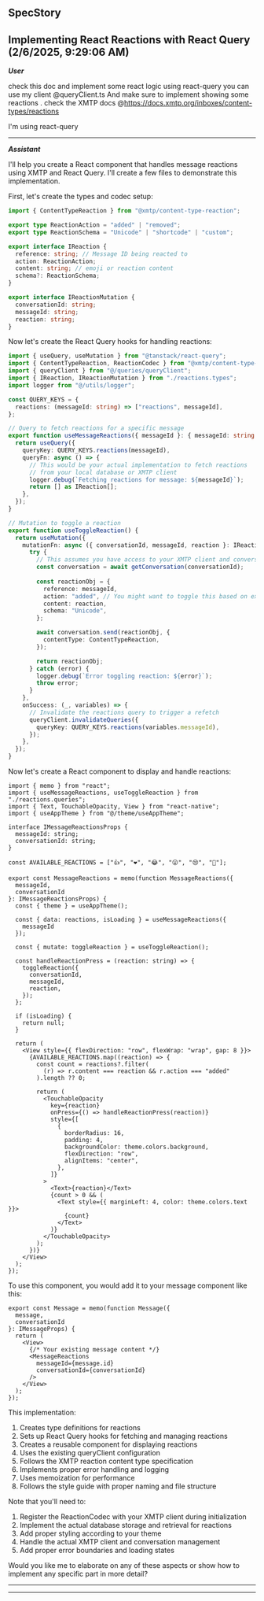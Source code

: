 ## SpecStory

## Implementing React Reactions with React Query (2/6/2025, 9:29:06 AM)

_**User**_

check this doc and implement some react logic using react-query you can use my client @queryClient.ts 
And make sure to implement showing some reactions . check the XMTP docs @https://docs.xmtp.org/inboxes/content-types/reactions 

I'm using react-query 

---

_**Assistant**_

I'll help you create a React component that handles message reactions using XMTP and React Query. I'll create a few files to demonstrate this implementation.

First, let's create the types and codec setup:

```typescript:features/reactions/reactions.types.ts
import { ContentTypeReaction } from "@xmtp/content-type-reaction";

export type ReactionAction = "added" | "removed";
export type ReactionSchema = "Unicode" | "shortcode" | "custom";

export interface IReaction {
  reference: string; // Message ID being reacted to
  action: ReactionAction;
  content: string; // emoji or reaction content
  schema?: ReactionSchema;
}

export interface IReactionMutation {
  conversationId: string;
  messageId: string;
  reaction: string;
}
```

Now let's create the React Query hooks for handling reactions:

```typescript:features/reactions/reactions.queries.ts
import { useQuery, useMutation } from "@tanstack/react-query";
import { ContentTypeReaction, ReactionCodec } from "@xmtp/content-type-reaction";
import { queryClient } from "@/queries/queryClient";
import { IReaction, IReactionMutation } from "./reactions.types";
import logger from "@/utils/logger";

const QUERY_KEYS = {
  reactions: (messageId: string) => ["reactions", messageId],
};

// Query to fetch reactions for a specific message
export function useMessageReactions({ messageId }: { messageId: string }) {
  return useQuery({
    queryKey: QUERY_KEYS.reactions(messageId),
    queryFn: async () => {
      // This would be your actual implementation to fetch reactions
      // from your local database or XMTP client
      logger.debug(`Fetching reactions for message: ${messageId}`);
      return [] as IReaction[];
    },
  });
}

// Mutation to toggle a reaction
export function useToggleReaction() {
  return useMutation({
    mutationFn: async ({ conversationId, messageId, reaction }: IReactionMutation) => {
      try {
        // This assumes you have access to your XMTP client and conversation
        const conversation = await getConversation(conversationId);
        
        const reactionObj = {
          reference: messageId,
          action: "added", // You might want to toggle this based on existing reactions
          content: reaction,
          schema: "Unicode",
        };

        await conversation.send(reactionObj, {
          contentType: ContentTypeReaction,
        });

        return reactionObj;
      } catch (error) {
        logger.debug(`Error toggling reaction: ${error}`);
        throw error;
      }
    },
    onSuccess: (_, variables) => {
      // Invalidate the reactions query to trigger a refetch
      queryClient.invalidateQueries({
        queryKey: QUERY_KEYS.reactions(variables.messageId),
      });
    },
  });
}
```

Now let's create a React component to display and handle reactions:

```typescript:features/reactions/message-reactions.tsx
import { memo } from "react";
import { useMessageReactions, useToggleReaction } from "./reactions.queries";
import { Text, TouchableOpacity, View } from "react-native";
import { useAppTheme } from "@/theme/useAppTheme";

interface IMessageReactionsProps {
  messageId: string;
  conversationId: string;
}

const AVAILABLE_REACTIONS = ["👍", "❤️", "😂", "😮", "😢", "🙏"];

export const MessageReactions = memo(function MessageReactions({ 
  messageId, 
  conversationId 
}: IMessageReactionsProps) {
  const { theme } = useAppTheme();
  
  const { data: reactions, isLoading } = useMessageReactions({ 
    messageId 
  });
  
  const { mutate: toggleReaction } = useToggleReaction();

  const handleReactionPress = (reaction: string) => {
    toggleReaction({
      conversationId,
      messageId,
      reaction,
    });
  };

  if (isLoading) {
    return null;
  }

  return (
    <View style={{ flexDirection: "row", flexWrap: "wrap", gap: 8 }}>
      {AVAILABLE_REACTIONS.map((reaction) => {
        const count = reactions?.filter(
          (r) => r.content === reaction && r.action === "added"
        ).length ?? 0;

        return (
          <TouchableOpacity
            key={reaction}
            onPress={() => handleReactionPress(reaction)}
            style={[
              {
                borderRadius: 16,
                padding: 4,
                backgroundColor: theme.colors.background,
                flexDirection: "row",
                alignItems: "center",
              },
            ]}
          >
            <Text>{reaction}</Text>
            {count > 0 && (
              <Text style={{ marginLeft: 4, color: theme.colors.text }}>
                {count}
              </Text>
            )}
          </TouchableOpacity>
        );
      })}
    </View>
  );
});
```

To use this component, you would add it to your message component like this:

```typescript:features/messages/message.tsx
export const Message = memo(function Message({ 
  message,
  conversationId 
}: IMessageProps) {
  return (
    <View>
      {/* Your existing message content */}
      <MessageReactions 
        messageId={message.id} 
        conversationId={conversationId} 
      />
    </View>
  );
});
```

This implementation:

1. Creates type definitions for reactions
2. Sets up React Query hooks for fetching and managing reactions
3. Creates a reusable component for displaying reactions
4. Uses the existing queryClient configuration
5. Follows the XMTP reaction content type specification
6. Implements proper error handling and logging
7. Uses memoization for performance
8. Follows the style guide with proper naming and file structure

Note that you'll need to:

1. Register the ReactionCodec with your XMTP client during initialization
2. Implement the actual database storage and retrieval for reactions
3. Add proper styling according to your theme
4. Handle the actual XMTP client and conversation management
5. Add proper error boundaries and loading states

Would you like me to elaborate on any of these aspects or show how to implement any specific part in more detail?

---



---

